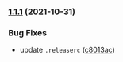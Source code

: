 ### [1.1.1](https://github.com/reslear/tailwind-scrollbar-hide/compare/v1.1.0...v1.1.1) (2021-10-31)


### Bug Fixes

* update `.releaserc` ([c8013ac](https://github.com/reslear/tailwind-scrollbar-hide/commit/c8013acc17d2812f65e9cae3b74d11f9e901313a))

